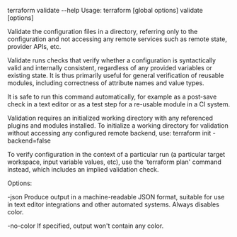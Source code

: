 terraform validate --help
Usage: terraform [global options] validate [options]

  Validate the configuration files in a directory, referring only to the
  configuration and not accessing any remote services such as remote state,
  provider APIs, etc.

  Validate runs checks that verify whether a configuration is syntactically
  valid and internally consistent, regardless of any provided variables or
  existing state. It is thus primarily useful for general verification of
  reusable modules, including correctness of attribute names and value types.

  It is safe to run this command automatically, for example as a post-save
  check in a text editor or as a test step for a re-usable module in a CI
  system.

  Validation requires an initialized working directory with any referenced
  plugins and modules installed. To initialize a working directory for
  validation without accessing any configured remote backend, use:
      terraform init -backend=false

  To verify configuration in the context of a particular run (a particular
  target workspace, input variable values, etc), use the 'terraform plan'
  command instead, which includes an implied validation check.

Options:

  -json        Produce output in a machine-readable JSON format, suitable for
               use in text editor integrations and other automated systems.
               Always disables color.

  -no-color    If specified, output won't contain any color.

